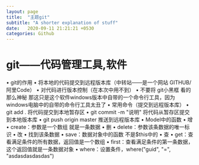 ```yaml
---
layout: page
title:  "主题git"
subtitle: "A shorter explanation of stuff"
date:   2020-09-11 21:21:21 +0530
categories: Github
---
```


# git——代码管理工具,软件
• git的作用
• 将本地的代码提交到远程版本库（中转站——是一个网站 GITHUB/阿里Code）
• 对代码进行版本控制（在本次中用不到）
• 不要将 git小黑框 看的那么神秘 那这只是这个软件windows版本中自带的一个命令行工具，因为windows电脑中的自带的命令行工具太丑了
• 常用命令（提交到远程版本库）
• git add . 将代码提交到本地暂存区
• git commit -m "说明" 将代码从暂存区提交到本地版本库
• git push origin master  推送到远程版本库
• Model中的函数
• 增
• create：参数是一个数组 就是一条数据
• 删
• delete：参数该条数据的唯一标识
• 改
• 找到该条数据
• save：数据对象中的函数 不是$this中的
• 查
• get：查看满足条件的所有数据，返回值是一个数组
• first：查看满足条件的第一条数据，这个返回值就是一条数据对象
• where：设置条件，where("guid", "=", "asdasdasdasdas")